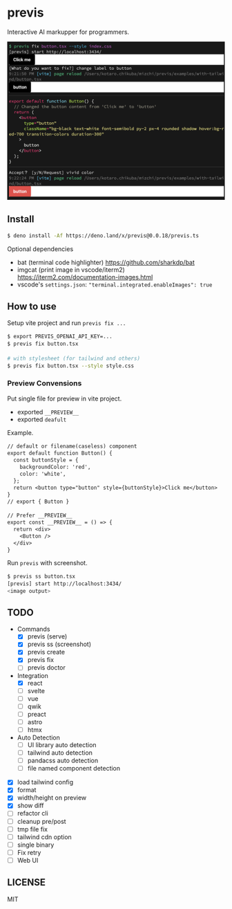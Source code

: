 # previs

Interactive AI markupper for programmers.

![previs example](ss.png)

## Install

```bash
$ deno install -Af https://deno.land/x/previs@0.0.18/previs.ts
```

Optional dependencies

- bat (terminal code highlighter) https://github.com/sharkdp/bat
- imgcat (print image in vscode/iterm2) https://iterm2.com/documentation-images.html
- vscode's `settings.json`: `"terminal.integrated.enableImages": true`

## How to use

Setup vite project and run `previs fix ...`

```bash
$ export PREVIS_OPENAI_API_KEY=...
$ previs fix button.tsx

# with stylesheet (for tailwind and others)
$ previs fix button.tsx --style style.css
```

### Preview Convensions

Put single file for preview in vite project.

- exported `__PREVIEW__`
- exported `deafult`

Example.

```tsx
// default or filename(caseless) component
export default function Button() {
  const buttonStyle = {
    backgroundColor: 'red',
    color: 'white',
  };
  return <button type="button" style={buttonStyle}>Click me</button>
}
// export { Button }

// Prefer __PREVIEW__
export const __PREVIEW__ = () => {
  return <div>
    <Button />
  </div>
}
```

Run `previs` with screenshot.

```bash
$ previs ss button.tsx
[previs] start http://localhost:3434/
<image output>
```

## TODO

- Commands
  - [x] previs (serve)
  - [x] previs ss (screenshot)
  - [x] previs create
  - [x] previs fix
  - [ ] previs doctor
- Integration
  - [x] react
  - [ ] svelte
  - [ ] vue
  - [ ] qwik
  - [ ] preact
  - [ ] astro
  - [ ] htmx
- Auto Detection
  - [ ] UI library auto detection
  - [ ] tailwind auto detection
  - [ ] pandacss auto detection
  - [ ] file named component detection
- [x] load tailwind config
- [x] format
- [x] width/height on preview
- [x] show diff
- [ ] refactor cli
- [ ] cleanup pre/post
- [ ] tmp file fix
- [ ] tailwind cdn option
- [ ] single binary
- [ ] Fix retry
- [ ] Web UI

## LICENSE

MIT